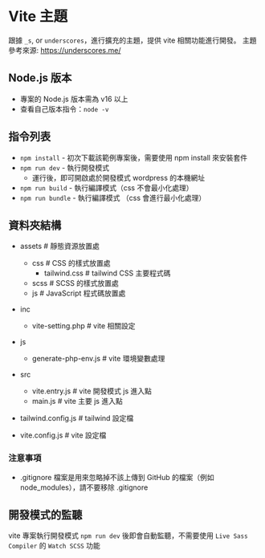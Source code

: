 # Vite 主題
跟據 `_s`, or `underscores`，進行擴充的主題，提供 vite 相關功能進行開發。 
主題參考來源: https://underscores.me/

## Node.js 版本
  - 專案的 Node.js 版本需為 v16 以上
  - 查看自己版本指令：`node -v`


## 指令列表
- `npm install` - 初次下載該範例專案後，需要使用 npm install 來安裝套件
- `npm run dev` - 執行開發模式
  - 運行後，即可開啟處於開發模式 wordpress 的本機網址
- `npm run build` - 執行編譯模式（css 不會最小化處理）
- `npm run bundle` - 執行編譯模式 （css 會進行最小化處理）

## 資料夾結構
  - assets # 靜態資源放置處
    - css # CSS 的樣式放置處
      - tailwind.css # tailwind CSS 主要程式碼
    - scss # SCSS 的樣式放置處
    - js # JavaScript 程式碼放置處

  - inc 
    - vite-setting.php # vite 相關設定

  - js 
    - generate-php-env.js # vite 環境變數處理

  - src
    - vite.entry.js # vite 開發模式 js 進入點
    - main.js # vite 主要 js 進入點
      
  - tailwind.config.js # tailwind 設定檔

  - vite.config.js # vite 設定檔

### 注意事項
- .gitignore 檔案是用來忽略掉不該上傳到 GitHub 的檔案（例如 node_modules），請不要移除 .gitignore

## 開發模式的監聽
vite 專案執行開發模式 `npm run dev` 後即會自動監聽，不需要使用 `Live Sass Compiler` 的 `Watch SCSS` 功能
